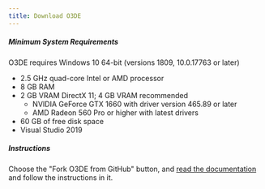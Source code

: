 ```yaml
---
title: Download O3DE
---
```

##### Minimum System Requirements

O3DE requires Windows 10 64-bit (versions 1809, 10.0.17763 or later)

* 2.5 GHz quad-core Intel or AMD processor
* 8 GB RAM
* 2 GB VRAM DirectX 11; 4 GB VRAM recommended
  * NVIDIA GeForce GTX 1660 with driver version 465.89 or later
  * AMD Radeon 560 Pro or higher with latest drivers
* 60 GB of free disk space
* Visual Studio 2019

##### Instructions

Choose the "Fork O3DE from GitHub" button, and [read the documentation](https://o3de.org/docs/welcome-guide/setup/) and follow the instructions in it.
